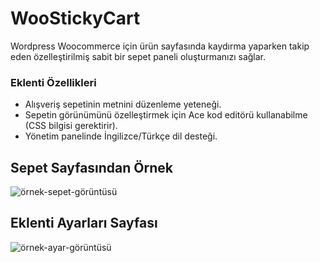 # WooStickyCart
Wordpress Woocommerce için ürün sayfasında kaydırma yaparken takip eden özelleştirilmiş sabit bir sepet paneli oluşturmanızı sağlar.

### Eklenti Özellikleri
- Alışveriş sepetinin metnini düzenleme yeteneği.
- Sepetin görünümünü özelleştirmek için Ace kod editörü kullanabilme (CSS bilgisi gerektirir).
- Yönetim panelinde İngilizce/Türkçe dil desteği.

## Sepet Sayfasından Örnek
![örnek-sepet-görüntüsü](https://i.hizliresim.com/biur9cn.png)

## Eklenti Ayarları Sayfası
![örnek-ayar-görüntüsü](https://i.hizliresim.com/4tn07z3.png)